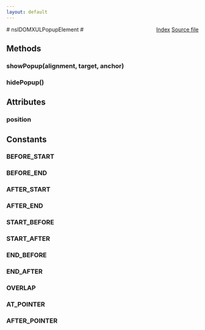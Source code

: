```yaml
---
layout: default
---
```

<div class='links' style='float:right'><a href="../index.html">Index</a>
<a href="http://dxr.mozilla.org/mozilla-central/source/dom/interfaces/xul/nsIDOMXULPopupElement.idl">Source file</a>
</div>
# nsIDOMXULPopupElement #

## Methods ##

### showPopup(alignment, target, anchor) ###

### hidePopup() ###

## Attributes ##

### position ###

## Constants ##

### BEFORE_START ###

### BEFORE_END ###

### AFTER_START ###

### AFTER_END ###

### START_BEFORE ###

### START_AFTER ###

### END_BEFORE ###

### END_AFTER ###

### OVERLAP ###

### AT_POINTER ###

### AFTER_POINTER ###
